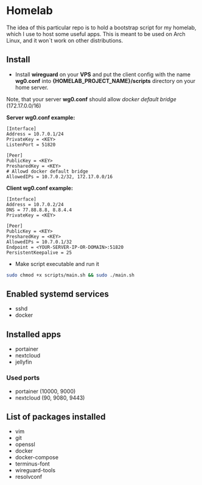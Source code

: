 # Homelab

The idea of this particular repo is to hold a bootstrap script for my homelab, which I use to host some useful apps. This is meant to be used on Arch Linux, and it won`t work on other distributions.

## Install

- Install **wireguard** on your **VPS** and put the client config with the name **wg0.conf** into **{HOMELAB_PROJECT_NAME}/scripts** directory on your home server.

Note, that your server **wg0.conf** should allow *docker default bridge* (172.17.0.0/16)

**Server wg0.conf example:**

```
[Interface]
Address = 10.7.0.1/24
PrivateKey = <KEY>
ListenPort = 51820

[Peer]
PublicKey = <KEY>
PresharedKey = <KEY>
# Allowd docker default bridge
AllowedIPs = 10.7.0.2/32, 172.17.0.0/16
```

**Client wg0.conf example:**

```
[Interface]
Address = 10.7.0.2/24
DNS = 77.88.8.8, 8.8.4.4
PrivateKey = <KEY>

[Peer]
PublicKey = <KEY>
PresharedKey = <KEY>
AllowedIPs = 10.7.0.1/32
Endpoint = <YOUR-SERVER-IP-OR-DOMAIN>:51820
PersistentKeepalive = 25
```

- Make script executable and run it

```bash
sudo chmod +x scripts/main.sh && sudo ./main.sh
```

## Enabled systemd services

- sshd
- docker

## Installed apps

- portainer
- nextcloud
- jellyfin

### Used ports

- portainer (10000, 9000)
- nextcloud (90, 9080, 9443)

## List of packages installed

- vim
- git
- openssl
- docker
- docker-compose
- terminus-font
- wireguard-tools
- resolvconf
